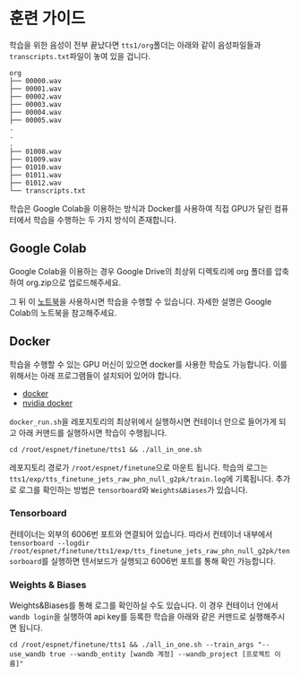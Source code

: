 # 훈련 가이드

학습을 위한 음성이 전부 끝났다면 `tts1/org`폴더는 아래와 같이 음성파일들과 `transcripts.txt`파일이 놓여 있을 겁니다.

```
org
├── 00000.wav
├── 00001.wav
├── 00002.wav
├── 00003.wav
├── 00004.wav
├── 00005.wav
.
.
.
├── 01008.wav
├── 01009.wav
├── 01010.wav
├── 01011.wav
├── 01012.wav
└── transcripts.txt
```



학습은 Google Colab을 이용하는 방식과 Docker를 사용하여 직접 GPU가 달린 컴퓨터에서 학습을 수행하는 두 가지 방식이 존재합니다.



## Google Colab

Google Colab을 이용하는 경우 Google Drive의 최상위 디렉토리에 org 폴더를 압축하여 org.zip으로 업로드해주세요. 

그 뒤 이 [노트북](https://colab.research.google.com/drive/1QK1zSEmnkT-AHAPRWrYcNGe277PiTuCt?usp=sharing)을 사용하시면 학습을 수행할 수 있습니다.  자세한 설명은 Google Colab의 노트북을 참고해주세요.





## Docker

학습을 수행할 수 있는 GPU 머신이 있으면 docker를 사용한 학습도 가능합니다. 이를 위해서는 아래 프로그램들이 설치되어 있어야 합니다.

- [docker](https://www.docker.com/)
- [nvidia docker](https://github.com/NVIDIA/nvidia-docker)



`docker_run.sh`을 레포지토리의 최상위에서 실행하시면 컨테이너 안으로 들어가게 되고 아래 커맨드를 실행하시면 학습이 수행됩니다. 

```
cd /root/espnet/finetune/tts1 && ./all_in_one.sh
```

레포지토리 경로가 `/root/espnet/finetune`으로 마운트 됩니다. 학습의 로그는 `tts1/exp/tts_finetune_jets_raw_phn_null_g2pk/train.log`에 기록됩니다. 추가로 로그를 확인하는 방법은 `tensorboard`와 `Weights&Biases`가 있습니다.



### Tensorboard

컨테이너는 외부의 6006번 포트와 연결되어 있습니다. 따라서 컨테이너 내부에서 `tensorboard --logdir /root/espnet/finetune/tts1/exp/tts_finetune_jets_raw_phn_null_g2pk/tensorboard`를 실행하면 텐서보드가 실행되고 6006번 포트를 통해 확인 가능합니다.



### Weights & Biases

Weights&Biases를 통해 로그를 확인하실 수도 있습니다. 이 경우 컨테이너 안에서 `wandb login`을 실행하여 api key를 등록한 학습을 아래와 같은 커맨드로 실행해주시면 됩니다.

```
cd /root/espnet/finetune/tts1 && ./all_in_one.sh --train_args "--use_wandb true --wandb_entity [wandb 계정] --wandb_project [프로젝트 이름]"
```

